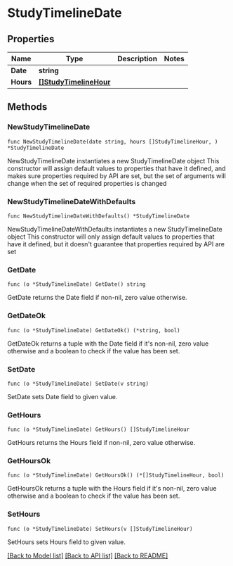 # StudyTimelineDate

## Properties

Name | Type | Description | Notes
------------ | ------------- | ------------- | -------------
**Date** | **string** |  | 
**Hours** | [**[]StudyTimelineHour**](StudyTimelineHour.md) |  | 

## Methods

### NewStudyTimelineDate

`func NewStudyTimelineDate(date string, hours []StudyTimelineHour, ) *StudyTimelineDate`

NewStudyTimelineDate instantiates a new StudyTimelineDate object
This constructor will assign default values to properties that have it defined,
and makes sure properties required by API are set, but the set of arguments
will change when the set of required properties is changed

### NewStudyTimelineDateWithDefaults

`func NewStudyTimelineDateWithDefaults() *StudyTimelineDate`

NewStudyTimelineDateWithDefaults instantiates a new StudyTimelineDate object
This constructor will only assign default values to properties that have it defined,
but it doesn't guarantee that properties required by API are set

### GetDate

`func (o *StudyTimelineDate) GetDate() string`

GetDate returns the Date field if non-nil, zero value otherwise.

### GetDateOk

`func (o *StudyTimelineDate) GetDateOk() (*string, bool)`

GetDateOk returns a tuple with the Date field if it's non-nil, zero value otherwise
and a boolean to check if the value has been set.

### SetDate

`func (o *StudyTimelineDate) SetDate(v string)`

SetDate sets Date field to given value.


### GetHours

`func (o *StudyTimelineDate) GetHours() []StudyTimelineHour`

GetHours returns the Hours field if non-nil, zero value otherwise.

### GetHoursOk

`func (o *StudyTimelineDate) GetHoursOk() (*[]StudyTimelineHour, bool)`

GetHoursOk returns a tuple with the Hours field if it's non-nil, zero value otherwise
and a boolean to check if the value has been set.

### SetHours

`func (o *StudyTimelineDate) SetHours(v []StudyTimelineHour)`

SetHours sets Hours field to given value.



[[Back to Model list]](../README.md#documentation-for-models) [[Back to API list]](../README.md#documentation-for-api-endpoints) [[Back to README]](../README.md)


